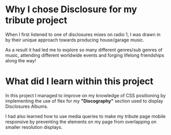 #  Why I chose **Disclosure** for my tribute project
When I first listened to one of disclosures mixes on radio 1, I was drawn in by their unique approach towards producing house/garage music. 

As a result it had led me to explore so many different genres/sub genres of music, attending different worldwide events and forging lifelong friendships along the way!

# What did I learn within this project
In this project I managed to improve on my knowledge of CSS positioning by implementing the use of flex for my **"Discography"** section used to display Disclosures Albums.

I had also learned how to use media queries to make my tribute page mobile responsive by preventing the elements on my page from overlapping on smaller resolution displays. 
